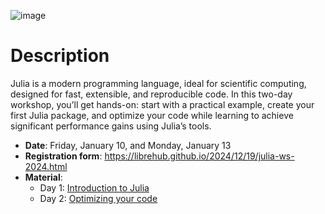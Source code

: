 ![image](https://github.com/user-attachments/assets/3c92c485-6556-4259-998f-8f6a14516113)

# Description
Julia is a modern programming language, ideal for scientific computing, designed for fast, extensible, and reproducible code. In this two-day workshop, you’ll get hands-on: start with a practical example, create your first Julia package, and optimize your code while learning to achieve significant performance gains using Julia’s tools.

- **Date**: Friday, January 10, and Monday, January 13
- **Registration form**: https://librehub.github.io/2024/12/19/julia-ws-2024.html
- **Material**:
  - Day 1: [Introduction to Julia](https://librehub.github.io/Advanced-Scientific-Computing-Using-Julia/slides/Day%201/Introduction%20to%20Julia.html)
  - Day 2: [Optimizing your code](https://librehub.github.io/Advanced-Scientific-Computing-Using-Julia/slides/Day%202/Optimizing_your_code.html)
